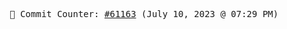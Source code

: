 <p align="center">
    <samp>
        📮 Commit Counter: <a href="https://github.com/Javascript-void0/Javascript-void0/commits/main">#61163</a> (July 10, 2023 @ 07:29 PM)
    </samp>
</p>